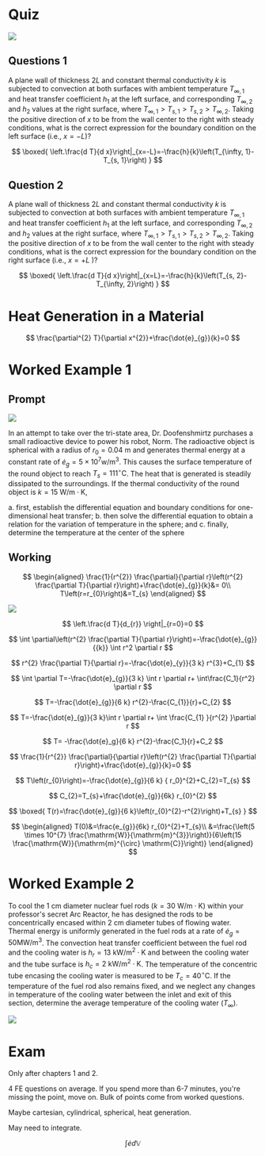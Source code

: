 # Quiz

![](!imgdir/4fae25f69629c12a2c08c4d51f7603a790d2d1c3.png)

## Questions 1

A plane wall of thickness $2 L$ and constant thermal conductivity $k$ is
subjected to convection at both surfaces with ambient temperature
$T_{\infty, 1}$ and heat transfer coefficient $h_{1}$ at the left
surface, and corresponding $T_{\infty, 2}$ and $h_{2}$ values at the
right surface, where $T_{\infty, 1}>T_{s, 1}>T_{s, 2}>T_{\infty, 2}$.
Taking the positive direction of $x$ to be from the wall center to the
right with steady conditions, what is the correct expression for the
boundary condition on the left surface (i.e., $x=-L)$?

$$
\boxed{
\left.\frac{d T}{d x}\right|_{x=-L}=-\frac{h}{k}\left(T_{\infty, 1}-T_{s, 1}\right)
}
$$

## Question 2

A plane wall of thickness $2 L$ and constant thermal conductivity $k$ is
subjected to convection at both surfaces with ambient temperature
$T_{\infty, 1}$ and heat transfer coefficient $h_{1}$ at the left
surface, and corresponding $T_{\infty, 2}$ and $h_{2}$ values at the
right surface, where $T_{\infty, 1}>T_{s, 1}>T_{s, 2}>T_{\infty, 2}$.
Taking the positive direction of $x$ to be from the wall center to the
right with steady conditions, what is the correct expression for the
boundary condition on the right surface (i.e., $x=+L$ )?

$$
\boxed{
\left.\frac{d T}{d x}\right|_{x=L}=-\frac{h}{k}\left(T_{s, 2}-T_{\infty, 2}\right)
}
$$

# Heat Generation in a Material

$$
\frac{\partial^{2} T}{\partial x^{2}}+\frac{\dot{e}_{g}}{k}=0
$$

# Worked Example 1

## Prompt

![](!imgdir/9b4c47008f1eee14754316fac521c60d21c5ab3b.png)

In an attempt to take over the tri-state area, Dr. Doofenshmirtz
purchases a small radioactive device to power his robot, Norm. The
radioactive object is spherical with a radius of
$r_{0}=0.04 \mathrm{~m}$ and generates thermal energy at a constant rate
of $\dot{e}_{g}=5 \times 10^{7} \mathrm{w} / \mathrm{m}^{3}$. This
causes the surface temperature of the round object to reach
$T_{s}=111^{\circ} \mathrm{C}$. The heat that is generated is steadily
dissipated to the surroundings. If the thermal conductivity of the round
object is $k=15 \mathrm{~W} / \mathrm{m} \cdot \mathrm{K}$,

a.  first, establish the differential equation and boundary conditions
    for one-dimensional heat transfer;
b.  then solve the differential equation to obtain a relation for the
    variation of temperature in the sphere; and
c.  finally, determine the temperature at the center of the sphere

## Working

$$
\begin{aligned}
\frac{1}{r^{2}} \frac{\partial}{\partial r}\left(r^{2} \frac{\partial T}{\partial r}\right)+\frac{\dot{e}_{g}}{k}&= 0\\
T\left(r=r_{0}\right)&=T_{s}
\end{aligned}
$$

![](!imgdir/9327f1af3af50919b79ababdfeacfb4026f358be.png)

$$
\left.\frac{d T}{d_{r}} \right|_{r=0}=0
$$

$$
\int \partial\left(r^{2} \frac{\partial T}{\partial r}\right)=-\frac{\dot{e}_{g}}{{k}} \int r^2 \partial r
$$

$$
r^{2} \frac{\partial T}{\partial r}=-\frac{\dot{e}_{y}}{3 k} r^{3}+C_{1}
$$

$$
\int \partial T=-\frac{\dot{e}_{g}}{3 k} \int r \partial r+ \int\frac{C_1}{r^2} \partial r
$$

$$
T=-\frac{\dot{e}_{g}}{6 k} r^{2}-\frac{C_{1}}{r}+C_{2}
$$

$$
T=-\frac{\dot{e}_{g}}{3 k}\int r \partial r+ \int \frac{C_{1} }{r^{2} }\partial r
$$

$$
T= -\frac{\dot{e}_g}{6 k} r^{2}-\frac{C_1}{r}+C_2
$$

$$
\frac{1}{r^{2}} \frac{\partial}{\partial r}\left(r^{2} \frac{\partial T}{\partial r}\right)+\frac{\dot{e}_{g}}{k}=0
$$

$$
T\left(r_{0}\right)=-\frac{\dot{e}_{g}}{6 k} { r_0}^{2}+C_{2}=T_{s}
$$

$$
C_{2}=T_{s}+\frac{\dot{e}_{g}}{6k} r_{0}^{2}
$$

$$
\boxed{
T(r)=\frac{\dot{e}_{g}}{6 k}\left(r_{0}^{2}-r^{2}\right)+T_{s}
}
$$

$$
\begin{aligned}
T(0)&=\frac{e_{g}}{6k} r_{0}^{2}+T_{s}\\
&=\frac{\left(5 \times 10^{7} \frac{\mathrm{W}}{\mathrm{m}^{3}}\right)}{6\left(15 \frac{\mathrm{W}}{\mathrm{m}^{\circ} \mathrm{C}}\right)}
\end{aligned}
$$

# Worked Example 2

To cool the $1 \mathrm{~cm}$ diameter nuclear fuel rods
$(k=30 \mathrm{~W} / \mathrm{m} \cdot \mathrm{K})$ within your
professor's secret Arc Reactor, he has designed the rods to be
concentrically encased within $2 \mathrm{~cm}$ diameter tubes of flowing
water. Thermal energy is uniformly generated in the fuel rods at a rate
of $\dot{e}_{g}=50 \mathrm{MW} / \mathrm{m}^{3}$. The convection heat
transfer coefficient between the fuel rod and the cooling water is
$h_{r}=13 \mathrm{~kW} / \mathrm{m}^{2} \cdot \mathrm{K}$ and between
the cooling water and the tube surface is
$h_{c}=2 \mathrm{~kW} / \mathrm{m}^{2} \cdot \mathrm{K}$. The
temperature of the concentric tube encasing the cooling water is
measured to be $T_{c}=40^{\circ} \mathrm{C}$. If the temperature of the
fuel rod also remains fixed, and we neglect any changes in temperature
of the cooling water between the inlet and exit of this section,
determine the average temperature of the cooling water
$\left(T_{\infty}\right)$.

![](!imgdir/98205d0548c8b2c05b9227014fd5b9ae625a1452.png)

# Exam

Only after chapters 1 and 2.

4 FE questions on average. If you spend more than 6-7 minutes, you're
missing the point, move on. Bulk of points come from worked questions.

Maybe cartesian, cylindrical, spherical, heat generation.

May need to integrate.

$$
\int \dot{e} d \mathbb{V}
$$
